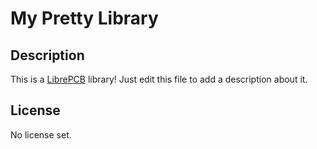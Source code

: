 # My Pretty Library

## Description

This is a [LibrePCB](https://librepcb.org) library!
Just edit this file to add a description about it.

## License

No license set.
